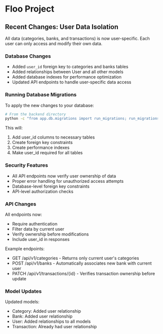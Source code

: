 # Floo Project

## Recent Changes: User Data Isolation

All data (categories, banks, and transactions) is now user-specific. Each user can only access and modify their own data.

### Database Changes

- Added `user_id` foreign key to categories and banks tables
- Added relationships between User and all other models
- Added database indexes for performance optimization
- Updated API endpoints to handle user-specific data access

### Running Database Migrations

To apply the new changes to your database:

```bash
# From the backend directory
python -c "from app.db.migrations import run_migrations; run_migrations()"
```

This will:

1. Add user_id columns to necessary tables
2. Create foreign key constraints
3. Create performance indexes
4. Make user_id required for all tables

### Security Features

- All API endpoints now verify user ownership of data
- Proper error handling for unauthorized access attempts
- Database-level foreign key constraints
- API-level authorization checks

### API Changes

All endpoints now:

- Require authentication
- Filter data by current user
- Verify ownership before modifications
- Include user_id in responses

Example endpoints:

- GET /api/v1/categories - Returns only current user's categories
- POST /api/v1/banks - Automatically associates new bank with current user
- PATCH /api/v1/transactions/{id} - Verifies transaction ownership before update

### Model Updates

Updated models:

- Category: Added user relationship
- Bank: Added user relationship
- User: Added relationships to all models
- Transaction: Already had user relationship
